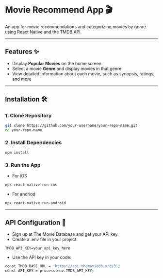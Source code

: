 # Movie Recommend App 🎬

An app for movie recommendations and categorizing movies by genre using React Native and the TMDB API.

---

## Features ✨
- Display **Popular Movies** on the home screen
- Select a movie **Genre** and display movies in that genre
- View detailed information about each movie, such as synopsis, ratings, and more
<!--
---

## Tech Stack 🛠️
- **Framework**: React Native
- **Navigation**: React Navigation
- **API**: TMDB (The Movie Database) API
- **State Management**: useState, useEffect
- **Styling**: StyleSheet
-->
---
<!-- 
## Screenshots 📱
1. **Home Screen**  
   ![Home Screen](./screenshots/home.png)

2. **Genre Movies Screen**  
   ![Genre Screen](./screenshots/genre.png)

3. **Movie Detail Screen**  
   ![Detail Screen](./screenshots/detail.png)

---
-->
## Installation 🛠️

### **1. Clone Repository**
```bash
git clone https://github.com/your-username/your-repo-name.git
cd your-repo-name
```
### **2. Install Dependencies**
```bash
npm install
```
### **3. Run the App**
- For iOS
```bash
npx react-native run-ios
```
- For andriod
```bash
npx react-native run-android
```
---
## API Configuration 🔑
- Sign up at The Movie Database and get your API key.
- Create a .env file in your project:
```
TMDB_API_KEY=your_api_key_here
```
- Use the API key in your code:
```bash
const TMDB_BASE_URL = 'https://api.themoviedb.org/3';
const API_KEY = process.env.TMDB_API_KEY;
```

